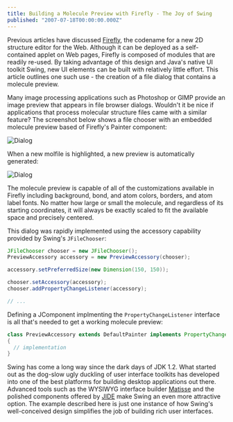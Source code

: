```yaml
---
title: Building a Molecule Preview with Firefly - The Joy of Swing
published: "2007-07-18T00:00:00.000Z"
---
```


Previous articles have discussed [Firefly](http://depth-first.com/articles/tag/firefly), the codename for a new 2D structure editor for the Web. Although it can be deployed as a self-contained applet on Web pages, Firefly is composed of modules that are readily re-used. By taking advantage of this design and Java's native UI toolkit Swing, new UI elements can be built with relatively little effort. This article outlines one such use - the creation of a file dialog that contains a molecule preview.

Many image processing applications such as Photoshop or GIMP provide an image preview that appears in file browser dialogs. Wouldn't it be nice if applications that process molecular structure files came with a similar feature? The screenshot below shows a file chooser with an embedded molecule preview based of Firefly's Painter component:

![Dialog](/images/posts/20070718/dialog1.png "Dialog")

When a new molfile is highlighted, a new preview is automatically generated:

![Dialog](/images/posts/20070718/dialog2.png "Dialog")

The molecule preview is capable of all of the customizations available in Firefly including background, bond, and atom colors, borders, and atom label fonts. No matter how large or small the molecule, and regardless of its starting coordinates, it will always be exactly scaled to fit the available space and precisely centered.

This dialog was rapidly implemented using the accessory capability provided by Swing's <code>JFileChooser</code>:

```java
JFileChooser chooser = new JFileChooser();
PreviewAccessory accessory = new PreviewAccessory(chooser);

accessory.setPreferredSize(new Dimension(150, 150));

chooser.setAccessory(accessory);
chooser.addPropertyChangeListener(accessory);

// ...
```

Defining a JComponent implmenting the <code>PropertyChangeListener</code> interface is all that's needed to get a working molecule preview:

```java
class PreviewAccessory extends DefaultPainter implements PropertyChangeListener
{
  // implementation
}
```

Swing has come a long way since the dark days of JDK 1.2. What started out as the dog-slow ugly duckling of user interface toolkits has developed into one of the best platforms for building desktop applications out there. Advanced tools such as the WYSIWYG interface builder [Matisse](http://www.netbeans.org/kb/articles/matisse.html) and the polished components offered by [JIDE](http://www.jidesoft.com/) make Swing an even more attractive option. The example described here is just one instance of how Swing's well-conceived design simplifies the job of building rich user interfaces.